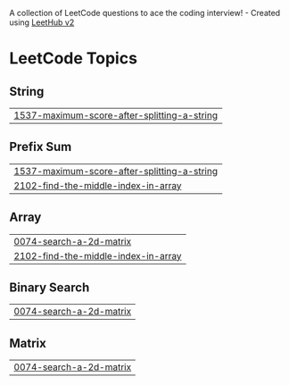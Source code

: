 A collection of LeetCode questions to ace the coding interview! - Created using [LeetHub v2](https://github.com/arunbhardwaj/LeetHub-2.0)
<!---LeetCode Topics Start-->
# LeetCode Topics
## String
|  |
| ------- |
| [1537-maximum-score-after-splitting-a-string](https://github.com/MANOJ-BHAMARADDI/LEETCODE/tree/master/1537-maximum-score-after-splitting-a-string) |
## Prefix Sum
|  |
| ------- |
| [1537-maximum-score-after-splitting-a-string](https://github.com/MANOJ-BHAMARADDI/LEETCODE/tree/master/1537-maximum-score-after-splitting-a-string) |
| [2102-find-the-middle-index-in-array](https://github.com/MANOJ-BHAMARADDI/LEETCODE/tree/master/2102-find-the-middle-index-in-array) |
## Array
|  |
| ------- |
| [0074-search-a-2d-matrix](https://github.com/MANOJ-BHAMARADDI/LEETCODE/tree/master/0074-search-a-2d-matrix) |
| [2102-find-the-middle-index-in-array](https://github.com/MANOJ-BHAMARADDI/LEETCODE/tree/master/2102-find-the-middle-index-in-array) |
## Binary Search
|  |
| ------- |
| [0074-search-a-2d-matrix](https://github.com/MANOJ-BHAMARADDI/LEETCODE/tree/master/0074-search-a-2d-matrix) |
## Matrix
|  |
| ------- |
| [0074-search-a-2d-matrix](https://github.com/MANOJ-BHAMARADDI/LEETCODE/tree/master/0074-search-a-2d-matrix) |
<!---LeetCode Topics End-->